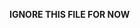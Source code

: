 **IGNORE THIS FILE FOR NOW**

[//]: # (**Task Creation & Management:**)

[//]: # (- `/create-task [description]` - Create new task for current agent)

[//]: # (- `/request-task [target_agent] [description]` - Delegate task to another agent)

[//]: # (- `/update-task-status [task_id] [status]` - Update task progress &#40;todo/inprogress/done&#41;)

[//]: # (- `/set-task-priority [task_id] [priority]` - Adjust task priority &#40;HIGH/MEDIUM/LOW&#41;)

[//]: # (- `/complete-task [task_id]` - Mark task as completed)

[//]: # ()
[//]: # (**Community Task Coordination:**)

[//]: # (- `/broadcast-task [description]` - Request help from any available agent)

[//]: # (- `/who-can-help [task_description]` - Find agents capable of handling specific tasks)

[//]: # (- `/task-priority-request [agent] [task_id] [priority]` - Request priority change from task owner)

[//]: # (- `/view-all-tasks` - Display task status across all agents)

[//]: # (- `/agent-workload [agent]` - Check agent's current task load)

[//]: # ()
[//]: # (**Task Visibility & Monitoring:**)

[//]: # (- `/task-dashboard` - Real-time dashboard of all agent activities)

[//]: # (- `/task-timeline [agent]` - Show task completion history for specific agent)

[//]: # (- `/community-progress` - Overall progress across all active projects)

[//]: # (- `/bottleneck-analysis` - Identify task dependencies causing delays)

[//]: # (- `/task-notifications [on/off]` - Enable/disable real-time task update notifications)